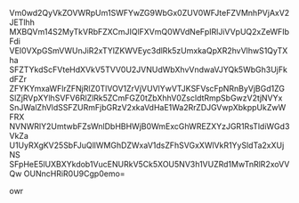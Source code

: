 Vm0wd2QyVkZOVWRpUm1SWFYwZG9WbGx0ZUV0WFJteFZVMnhPVjAxV2JETlhh
MXBQVm14S2MyTkVRbFZXCmJIQlFXVmQ0WVdNeFpIRlJiVVpUQ2xZeWFIbFdi
VEI0VXpGSmVWUnJiR2xTYlZKWVEyc3dlRk5zUmxkaQpXR2hvVlhwS1QyTXha
SFZTYkdScFVteHdXVkV5TVV0U2JVNUdWbXhvVndwaVJYQk5WbGh3UjFkdFZr
ZFYKYmxaWFlrZFNjRlZ0TlVOV1ZrVjVUVlYwVTJKSFVscFpNRnByVjBGd1ZG
SlZjRVpXYlhSVFV6RlZlRk5ZCmFGZ0tZbXhhV0ZscldtRmpSbGwzV2tjNVYx
SnJWalZhVldSSFZURmFjbGRzV2xkaVdHaE1Wa2RrZDJGVwpXbkppUkZwWFRX
NVNWRlY2UmtwbFZsWnlDbHBHWjB0WmExcGhWREZXYzJGR1RsTldiWGd3VkZa
U1UyRXgKV25SbFJuQllWMGhDZWxaV1dsZFhSVGxXWlVkR1YySldTa2xXUjNS
SFpHeE5lUXBXYkdob1VucENURkV5Ck5XOU5NV3h1VUZRd1MwTnRlR2xoVVQw
OUNncHRiR0U9Cgp0emo=

owr